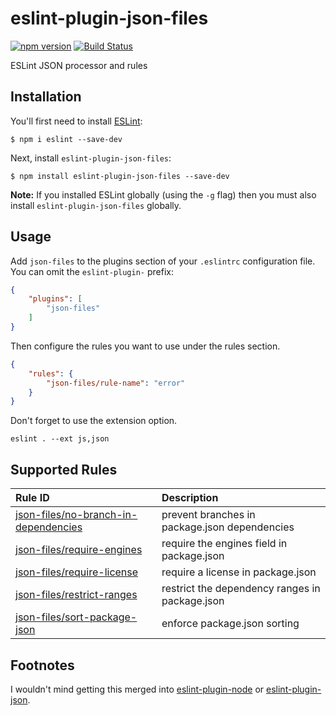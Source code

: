 # eslint-plugin-json-files

[![npm version](https://badge.fury.io/js/eslint-plugin-json-files.svg)](https://badge.fury.io/js/eslint-plugin-json-files)
[![Build Status](https://travis-ci.org/kellyselden/eslint-plugin-json-files.svg?branch=master)](https://travis-ci.org/kellyselden/eslint-plugin-json-files)

ESLint JSON processor and rules

## Installation

You'll first need to install [ESLint](http://eslint.org):

```
$ npm i eslint --save-dev
```

Next, install `eslint-plugin-json-files`:

```
$ npm install eslint-plugin-json-files --save-dev
```

**Note:** If you installed ESLint globally (using the `-g` flag) then you must also install `eslint-plugin-json-files` globally.

## Usage

Add `json-files` to the plugins section of your `.eslintrc` configuration file. You can omit the `eslint-plugin-` prefix:

```json
{
    "plugins": [
        "json-files"
    ]
}
```


Then configure the rules you want to use under the rules section.

```json
{
    "rules": {
        "json-files/rule-name": "error"
    }
}
```

Don't forget to use the extension option.

```
eslint . --ext js,json
```

## Supported Rules

| Rule ID | Description |
|:--------|:------------|
| [json-files/no-branch-in-dependencies](./docs/rules/no-branch-in-dependencies.md) | prevent branches in package.json dependencies |
| [json-files/require-engines](./docs/rules/require-engines.md) | require the engines field in package.json |
| [json-files/require-license](./docs/rules/require-license.md) | require a license in package.json |
| [json-files/restrict-ranges](./docs/rules/restrict-ranges.md) | restrict the dependency ranges in package.json |
| [json-files/sort-package-json](./docs/rules/sort-package-json.md) | enforce package.json sorting |

## Footnotes

I wouldn't mind getting this merged into [eslint-plugin-node](https://github.com/mysticatea/eslint-plugin-node) or [eslint-plugin-json](https://github.com/azeemba/eslint-plugin-json).
